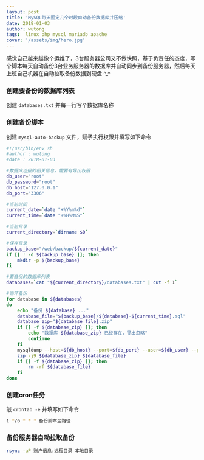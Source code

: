 ```yaml
---
layout: post
title: 'MySQL每天固定几个时段自动备份数据库并压缩'
date: 2018-01-03
author: wutong
tags:  linux php mysql mariadb apache
cover: '/assets/img/hero.jpg'
---
```


感觉自己越来越像个运维了，3台服务器公司又不做快照，基于负责任的态度，写个脚本每天自动备份3台业务服务器的数据库并自动同步到备份服务器，然后每天上班自己机器在自动拉取备份数据到硬盘 ^_^

### 创建要备份的数据库列表

创建 `databases.txt` 并每一行写个数据库名称

### 创建备份脚本

创建 `mysql-auto-backup` 文件，赋予执行权限并填写如下命令

```bash
#!/usr/bin/env sh
#author : wutong
#date : 2018-01-03

#数据库连接的相关信息，需要有导出权限
db_user="root"
db_password="root"
db_host="127.0.0.1"
db_port="3306"

#当前时间
current_date=`date "+%Y%m%d"`
current_time=`date "+%H%M%S"`

#当前目录
current_directory=`dirname $0`

#保存目录
backup_base="/web/backup/${current_date}"
if [[ ! -d ${backup_base} ]]; then
    mkdir -p ${backup_base}
fi

#要备份的数据库列表
databases=`cat "${current_directory}/databases.txt" | cut -f 1`

#循环备份
for database in ${databases}
do
    echo "备份 ${database} ..."
    database_file="${backup_base}/${database}-${current_time}.sql"
    database_zip="${database_file}.zip"
    if [[ -f ${database_zip} ]]; then
        echo "数据库 ${database_zip} 已经存在，导出忽略"
        continue
    fi
    mysqldump --host=${db_host} --port=${db_port} --user=${db_user} --password=${db_password} --databases ${database} --add-drop-table --create-options --hex-blob --events --add-locks --lock-tables  > ${database_file}
    zip -j9 ${database_zip} ${database_file}
    if [[ -f ${database_zip} ]]; then
        rm -rf ${database_file}
    fi
done
```

### 创建cron任务

敲 `crontab -e` 并填写如下命令

```bash
1 */6 * * * 备份脚本全路径
```

### 备份服务器自动拉取备份

```bash
rsync -aP 账户信息:远程目录 本地目录
```